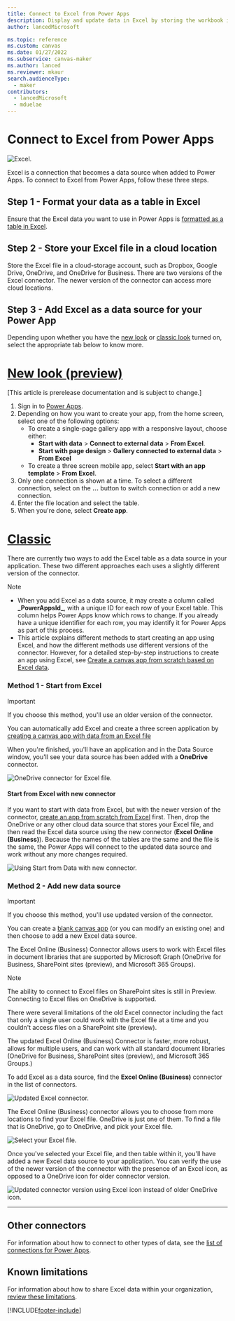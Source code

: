 ```yaml
---
title: Connect to Excel from Power Apps
description: Display and update data in Excel by storing the workbook in a cloud-storage account and then connecting to the data from your app.
author: lancedMicrosoft

ms.topic: reference
ms.custom: canvas
ms.date: 01/27/2022
ms.subservice: canvas-maker
ms.author: lanced
ms.reviewer: mkaur
search.audienceType: 
  - maker
contributors:
  - lancedMicrosoft
  - mduelae
---
```

# Connect to Excel from Power Apps

![Excel.](./media/connection-excel/excelicon.png)

Excel is a connection that becomes a data source when added to Power Apps. To connect to Excel from Power Apps, follow these three steps.

## Step 1 - Format your data as a table in Excel

Ensure that the Excel data you want to use in Power Apps is [formatted as a table in Excel](https://support.office.com/article/Create-an-Excel-table-in-a-worksheet-E81AA349-B006-4F8A-9806-5AF9DF0AC664).

## Step 2 - Store your Excel file in a cloud location

Store the Excel file in a cloud-storage account, such as Dropbox, Google Drive, OneDrive, and OneDrive for Business. There are two versions of the Excel connector. The newer version of the connector can access more cloud locations.

## Step 3 - Add Excel as a data source for your Power App

Depending upon whether you have the [new look](../intro-maker-portal.md?tabs=home-new-look) or [classic look](../intro-maker-portal.md?tabs=home-classic) turned on, select the appropriate tab below to know more.

# [New look (preview)](#tab/home-new-look)

[This article is prerelease documentation and is subject to change.]

1. Sign in to [Power Apps](https://make.powerapps.com?utm_source=padocs&utm_medium=linkinadoc&utm_campaign=referralsfromdoc).
1. Depending on how you want to create your app, from the home screen, select one of the following options:
   - To create a single-page gallery app with a responsive layout, choose either:
     - **Start with data** > **Connect to external data** > **From Excel**.
     - **Start with page design** > **Gallery connected to external data** > **From Excel**
   - To create a three screen mobile app, select **Start with an app template** > **From Excel**.
1. Only one connection is shown at a time. To select a different connection, select on the **...** button to switch connection or add a new connection.
1. Enter the file location and select the table.
1. When you're done, select **Create app**.


# [Classic](#tab/home-classic)



There are currently two ways to add the Excel table as a data source in your application. These two different approaches each uses a slightly different version of the connector.

> [!NOTE]
> - When you add Excel as a data source, it may create a column called **\_PowerAppsId_**, with a unique ID for each row of your Excel table. This column helps Power Apps know which rows to change. If you already have a unique identifier for each row, you may identify it for Power Apps as part of this process.
> - This article explains different methods to start creating an app using Excel, and how the different methods use different versions of the connector. However, for a detailed step-by-step instructions to create an app using Excel, see [Create a canvas app from scratch based on Excel data](../get-started-create-from-blank.md).

### Method 1 - Start from Excel

> [!IMPORTANT]
> If you choose this method, you'll use an older version of the connector.

You can automatically add Excel and create a three screen application by [creating a canvas app with data from an Excel file](../get-started-create-from-data.md)

When you're finished, you'll have an application and in the Data Source window, you'll see your data source has been added with a **OneDrive** connector.

![OneDrive connector for Excel file.](./media/connection-excel/onedrive-connector.png "OneDrive connector for Excel file")

#### Start from Excel with new connector

If you want to start with data from Excel, but with the newer version of the connector, [create an app from scratch from Excel](../get-started-create-from-blank.md) first. Then, drop the OneDrive or any other cloud data source that stores your Excel file, and then read the Excel data source using the new connector (**Excel Online (Business)**). Because the names of the tables are the same and the file is the same, the Power Apps will  connect to the updated data source and work without any more changes required.

![Using Start from Data with new connector.](./media/connection-excel/excel-data-source-with-app.png "Using Start from Data with new connector")

### Method 2 - Add new data source

> [!IMPORTANT]
> If you choose this method, you'll use updated version of the connector.

You can create a [blank canvas app](../create-blank-app.md) (or you can modify an existing one) and then choose to add a new Excel data source.

The Excel Online (Business) Connector allows users to work with Excel files in document libraries that are supported by Microsoft Graph (OneDrive for Business, SharePoint sites (preview), and Microsoft 365 Groups).

> [!NOTE]
> The ability to connect to Excel files on SharePoint sites is still in Preview. Connecting to Excel files on OneDrive is supported.

There were several limitations of the old Excel connector including the fact that only a single user could work with the Excel file at a time and you couldn't access files on a SharePoint site (preview).

The updated Excel Online (Business) Connector is faster, more robust, allows for multiple users, and can work with all standard document libraries (OneDrive for Business, SharePoint sites (preview), and Microsoft 365 Groups.)

To add Excel as a data source, find the **Excel Online (Business)** connector in the list of connectors.

![Updated Excel connector.](./media/connection-excel/excel-connector-and-others.png "Updated Excel connector")

The Excel Online (Business) connector allows you to choose from more locations to find your Excel file. OneDrive is just one of them. To find a file that is OneDrive, go to OneDrive, and pick your Excel file.

![Select your Excel file.](./media/connection-excel/excel-connector-table-picker.png "Select your Excel file")

Once you've selected your Excel file, and then table within it, you'll have added a new Excel data source to your application. You can verify the use of the newer version of the connector with the presence of an Excel icon, as opposed to a OneDrive icon for older connector version.

![Updated connector version using Excel icon instead of older OneDrive icon.](./media/connection-excel/excel-data-source.png "Updated connector version using Excel icon instead of older OneDrive icon")

---

## Other connectors

For information about how to connect to other types of data, see the [list of connections for Power Apps](../connections-list.md).

## Known limitations

For information about how to share Excel data within your organization, [review these limitations](cloud-storage-blob-connections.md#sharing-excel-tables).

[!INCLUDE[footer-include](../../../includes/footer-banner.md)]
